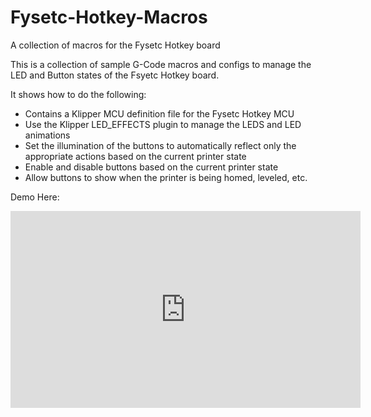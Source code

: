 # Fysetc-Hotkey-Macros
A collection of macros for the Fysetc Hotkey board

This is a collection of sample G-Code macros and configs to manage the LED and Button states of the Fsyetc Hotkey board.

It shows how to do the following:
- Contains a Klipper MCU definition file for the Fysetc Hotkey MCU
- Use the Klipper LED_EFFECTS plugin to manage the LEDS and LED animations
- Set the illumination of the buttons to automatically reflect only the appropriate actions based on the current printer state
- Enable and disable buttons based on the current printer state
- Allow buttons to show when the printer is being homed, leveled, etc.

Demo Here:
<iframe width="560" height="315" src="https://www.youtube.com/embed/dnyL4WtG1BE?si=OFhqHeRFGGUjI4eW" title="YouTube video player" frameborder="0" allow="accelerometer; autoplay; clipboard-write; encrypted-media; gyroscope; picture-in-picture; web-share" referrerpolicy="strict-origin-when-cross-origin" allowfullscreen></iframe>